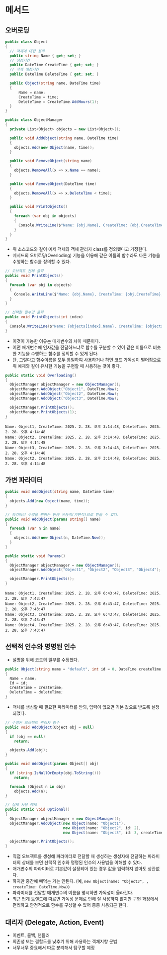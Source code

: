 # 메서드

## 오버로딩

```csharp
public class Object
{
  // 객체에 대한 정의
  public string Name { get; set; }
  // 생성시간
  public DateTime CreateTime { get; set; }
  // 삭제 예정시간
  public DateTime DeleteTime { get; set; }

  public Object(string name, DateTime time)
  {
      Name = name;
      CreateTime = time;
      DeleteTime = CreateTime.AddHours(1);
  }
}

public class ObjectManager
{
  private List<Object> objects = new List<Object>();

  public void AddObject(string name, DateTime time)
  {
    objects.Add(new Object(name, time));
  }

  public void RemoveObject(string name)
  {
    objects.RemoveAll(x => x.Name == name);
  }

  public void RemoveObject(DateTime time)
  {
    objects.RemoveAll(x => x.DeleteTime < time);
  }

  public void PrintObjects()
  {
    foreach (var obj in objects)
    {
      Console.WriteLine($"Name: {obj.Name}, CreateTime: {obj.CreateTime}, DeleteTime: {obj.DeleteTime}");
    }
  }
}
```

- 위 소스코드와 같이 예제 객체와 객체 관리자 class를 정의했다고 가정한다.
- 메서드의 오버로딩(Overloding) 기능을 이용해 같은 이름의 함수라도 다른 기능을 수행하는 함수를 정의할 수 있다.

```csharp
// 오브젝트 전체 출력
public void PrintObjects()
{
  foreach (var obj in objects)
  {
    Console.WriteLine($"Name: {obj.Name}, CreateTime: {obj.CreateTime}, DeleteTime: {obj.DeleteTime}");
  }
}

// 선택한 일부만 출력
public void PrintObjects(int index)
{
  Console.WriteLine($"Name: {objects[index].Name}, CreateTime: {objects[index].CreateTime}, DeleteTime: {objects[index].DeleteTime}");
}
```

- 이것이 가능한 이유는 매개변수의 차이 때문이다.
- 어떤 매개변수에 인자값을 전달하느냐로 함수를 구분할 수 있어 같은 이름으로 비슷한 기능을 수행하는 함수를 정의할 수 있게 된다.
- 단, 그렇다고 함수이름을 모두 통일하여 사용하거나 하면 코드 가독성이 떨어짐으로 위 예제와 같이 유사한 기능을 구현할 때 사용하는 것이 좋다.

```csharp
public static void Overloading()
{
  ObjectManager objectManager = new ObjectManager();
  objectManager.AddObject("Object1", DateTime.Now);
  objectManager.AddObject("Object2", DateTime.Now);
  objectManager.AddObject("Object3", DateTime.Now);

  objectManager.PrintObjects();
  objectManager.PrintObjects(1);
}
```

```
Name: Object1, CreateTime: 2025. 2. 28. 오후 3:14:48, DeleteTime: 2025. 2. 28. 오후 4:14:48
Name: Object2, CreateTime: 2025. 2. 28. 오후 3:14:48, DeleteTime: 2025. 2. 28. 오후 4:14:48
Name: Object3, CreateTime: 2025. 2. 28. 오후 3:14:48, DeleteTime: 2025. 2. 28. 오후 4:14:48
Name: Object2, CreateTime: 2025. 2. 28. 오후 3:14:48, DeleteTime: 2025. 2. 28. 오후 4:14:48
```

## 가변 파라미터

```csharp
public void AddObject(string name, DateTime time)
{
  objects.Add(new Object(name, time));
}

// 파라미터 수량을 원하는 만큼 유동적(가변적)으로 받을 수 있다.
public void AddObject(params string[] name)
{
  foreach (var n in name)
  {
    objects.Add(new Object(n, DateTime.Now));
  }
}
```

```csharp
public static void Params()
{
  ObjectManager objectManager = new ObjectManager();
  objectManager.AddObject("Object1", "Object2", "Object3", "Object4");

  objectManager.PrintObjects();
}
```

```
Name: Object1, CreateTime: 2025. 2. 28. 오후 6:43:47, DeleteTime: 2025. 2. 28. 오후 7:43:47
Name: Object2, CreateTime: 2025. 2. 28. 오후 6:43:47, DeleteTime: 2025. 2. 28. 오후 7:43:47
Name: Object3, CreateTime: 2025. 2. 28. 오후 6:43:47, DeleteTime: 2025. 2. 28. 오후 7:43:47
Name: Object4, CreateTime: 2025. 2. 28. 오후 6:43:47, DeleteTime: 2025. 2. 28. 오후 7:43:47
```

## 선택적 인수와 명명된 인수

- 설명을 위해 코드의 일부를 수정했다.

```csharp
public Object(string name = "default", int id = 0, DateTime createTime = new DateTime(), DateTime deleteTime = new DateTime())
{
  Name = name;
  Id = id;
  CreateTime = createTime;
  DeleteTime = deleteTime;
}
```

- 객체를 생성할 때 필요한 파라미터를 받되, 입력이 없으면 기본 값으로 받도록 설정되었다. 

```csharp
// 수정된 오브젝트 관리자 함수
public void AddObject(Object obj = null)
{
  if (obj == null)
    return;

  objects.Add(obj);
}

public void AddObject(params Object[] obj)
{
  if (string.IsNullOrEmpty(obj.ToString()))
    return;

  foreach (Object n in obj)
    objects.Add(n);
}
```

```csharp
// 실제 사용 예제
public static void Optional()
{
  ObjectManager objectManager = new ObjectManager();
  objectManager.AddObject(new Object(name: "Object1"),
                          new Object(name: "Object2", id: 2),
                          new Object(name: "Object3", id: 3, createTime: DateTime.Now));

  objectManager.PrintObjects();
}
```

- 직접 오브젝트를 생성해 파라미터로 전달할 때 생성하는 생성자에 전달하는 파라미터의 상태를 보면 선택적 인수와 명명된 인수의 사용법을 이해할 수 있다.
- 매개변수의 파라미터로 기본값이 설정되어 있는 경우 값을 입력하지 않아도 상관없다.
- 하지만 중간에 빼먹는 거는 안된다. (예, `new Object(name: "Object3", , createTime: DateTime.Now)`)
- 파라미터를 전달할 매개변수의 이름을 명시하면 가독성이 올라간다.
- 최근 업계 트렌드에 따르면 가독성 문제로 인해 잘 사용하지 않지만 구현 과정에서 편리하고 안정적으로 함수를 구성할 수 있어 종종 사용되곤 한다.

## 대리자 (Delegate, Action, Event)

- 이벤트, 콜백, 핸들러
- 의존성 또는 결합도를 낮추기 위해 사용하는 객체지향 문법
- 너무너무 중요해서 따로 분리해서 탐구할 예정